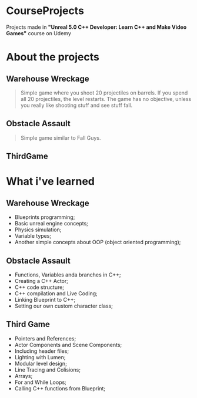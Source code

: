 # CourseProjects

Projects made in **"Unreal 5.0 C++ Developer: Learn C++ and Make Video Games"** course on Udemy

# About the projects

## Warehouse Wreckage
> Simple game where you shoot 20 projectiles on barrels.
If you spend all 20 projectiles, the level restarts.
The game has no objective, unless you really like shooting stuff and see stuff fall.

## Obstacle Assault
> Simple game similar to Fall Guys.

## ThirdGame

# What i've learned

## Warehouse Wreckage

- Blueprints programming;
- Basic unreal engine concepts;
- Physics simulation;
- Variable types;
- Another simple concepts about OOP (object oriented programming);

## Obstacle Assault

- Functions, Variables anda branches in C++; 
- Creating a C++ Actor;
- C++ code structure;
- C++ compilation and Live Coding;
- Linking Blueprint to C++;
- Setting our own custom character class;

## Third Game

- Pointers and References; 
- Actor Components and Scene Components;
- Including header files;
- Lighting with Lumen;
- Modular level design;
- Line Tracing and Colisions;
- Arrays; 
- For and While Loops;
- Calling C++ functions from Blueprint;
